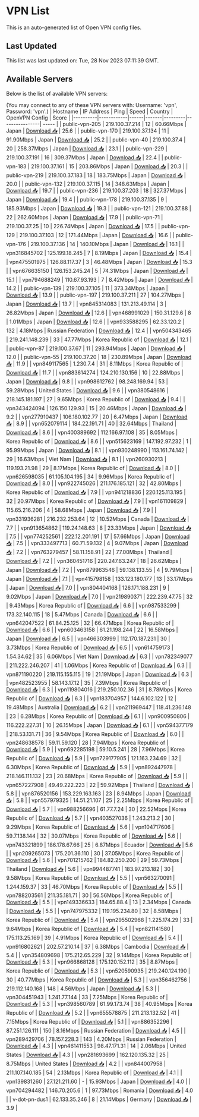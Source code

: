 # VPN List

This is an auto-generated list of Open VPN config files.

## Last Updated

This list was last updated on: Tue, 28 Nov 2023 07:11:39 GMT.

## Available Servers

Below is the list of available VPN servers:

(You may connect to any of these VPN servers with: Username: 'vpn', Password: 'vpn'.)
| Hostname | IP Address | Ping | Speed | Country | OpenVPN Config | Score |
|----------|------------|------|-------|---------|----------------| ----- |
| public-vpn-205 | 219.100.37.214 | 12 | 60.66Mbps | Japan | [Download 📥](./configs/server_0_JP.ovpn) | 25.6 |
| public-vpn-170 | 219.100.37.134 | 11 | 91.90Mbps | Japan | [Download 📥](./configs/server_1_JP.ovpn) | 25.2 |
| public-vpn-40 | 219.100.37.4 | 20 | 258.37Mbps | Japan | [Download 📥](./configs/server_2_JP.ovpn) | 23.1 |
| public-vpn-229 | 219.100.37.191 | 16 | 309.37Mbps | Japan | [Download 📥](./configs/server_3_JP.ovpn) | 22.4 |
| public-vpn-183 | 219.100.37.161 | 15 | 203.86Mbps | Japan | [Download 📥](./configs/server_4_JP.ovpn) | 20.3 |
| public-vpn-219 | 219.100.37.183 | 18 | 183.75Mbps | Japan | [Download 📥](./configs/server_5_JP.ovpn) | 20.0 |
| public-vpn-132 | 219.100.37.115 | 14 | 348.63Mbps | Japan | [Download 📥](./configs/server_6_JP.ovpn) | 19.7 |
| public-vpn-236 | 219.100.37.203 | 18 | 327.37Mbps | Japan | [Download 📥](./configs/server_7_JP.ovpn) | 19.4 |
| public-vpn-178 | 219.100.37.135 | 9 | 185.93Mbps | Japan | [Download 📥](./configs/server_8_JP.ovpn) | 19.3 |
| public-vpn-121 | 219.100.37.88 | 22 | 262.60Mbps | Japan | [Download 📥](./configs/server_9_JP.ovpn) | 17.9 |
| public-vpn-71 | 219.100.37.25 | 10 | 226.74Mbps | Japan | [Download 📥](./configs/server_10_JP.ovpn) | 17.5 |
| public-vpn-129 | 219.100.37.103 | 12 | 171.44Mbps | Japan | [Download 📥](./configs/server_11_JP.ovpn) | 16.6 |
| public-vpn-176 | 219.100.37.136 | 14 | 140.10Mbps | Japan | [Download 📥](./configs/server_12_JP.ovpn) | 16.1 |
| vpn316845702 | 125.199.18.245 | 7 | 8.19Mbps | Japan | [Download 📥](./configs/server_13_JP.ovpn) | 15.4 |
| vpn475501975 | 126.88.117.37 | 3 | 46.48Mbps | Japan | [Download 📥](./configs/server_14_JP.ovpn) | 15.3 |
| vpn676635150 | 126.153.245.24 | 5 | 74.31Mbps | Japan | [Download 📥](./configs/server_15_JP.ovpn) | 15.1 |
| vpn794688249 | 110.67.93.193 | 7 | 8.42Mbps | Japan | [Download 📥](./configs/server_16_JP.ovpn) | 14.2 |
| public-vpn-139 | 219.100.37.105 | 11 | 373.34Mbps | Japan | [Download 📥](./configs/server_17_JP.ovpn) | 13.9 |
| public-vpn-197 | 219.100.37.211 | 27 | 104.27Mbps | Japan | [Download 📥](./configs/server_18_JP.ovpn) | 13.7 |
| vpn845314083 | 131.213.49.114 | 3 | 26.82Mbps | Japan | [Download 📥](./configs/server_19_JP.ovpn) | 12.6 |
| vpn468991029 | 150.31.129.6 | 8 | 1.01Mbps | Japan | [Download 📥](./configs/server_20_JP.ovpn) | 12.6 |
| vpn933588295 | 62.33.120.2 | 132 | 4.18Mbps | Russian Federation | [Download 📥](./configs/server_21_RU.ovpn) | 12.4 |
| vpn504343465 | 219.241.148.239 | 33 | 47.77Mbps | Korea Republic of | [Download 📥](./configs/server_22_KR.ovpn) | 12.1 |
| public-vpn-87 | 219.100.37.67 | 11 | 293.94Mbps | Japan | [Download 📥](./configs/server_23_JP.ovpn) | 12.0 |
| public-vpn-55 | 219.100.37.20 | 18 | 230.89Mbps | Japan | [Download 📥](./configs/server_24_JP.ovpn) | 11.9 |
| vpn849117565 | 1.230.7.4 | 31 | 8.11Mbps | Korea Republic of | [Download 📥](./configs/server_25_KR.ovpn) | 11.7 |
| vpn883614274 | 124.210.130.156 | 10 | 22.88Mbps | Japan | [Download 📥](./configs/server_26_JP.ovpn) | 9.8 |
| vpn998612762 | 98.248.169.94 | 53 | 59.28Mbps | United States | [Download 📥](./configs/server_27_US.ovpn) | 9.6 |
| vpn380548616 | 218.145.181.197 | 27 | 9.65Mbps | Korea Republic of | [Download 📥](./configs/server_28_KR.ovpn) | 9.4 |
| vpn343424094 | 126.150.129.93 | 15 | 20.46Mbps | Japan | [Download 📥](./configs/server_29_JP.ovpn) | 9.2 |
| vpn277910437 | 106.180.102.77 | 20 | 6.47Mbps | Japan | [Download 📥](./configs/server_30_JP.ovpn) | 8.9 |
| vpn652079114 | 184.22.191.71 | 40 | 32.64Mbps | Thailand | [Download 📥](./configs/server_31_TH.ovpn) | 8.6 |
| vpn400389692 | 112.166.97.108 | 35 | 8.05Mbps | Korea Republic of | [Download 📥](./configs/server_32_KR.ovpn) | 8.6 |
| vpn515623169 | 147.192.97.232 | 1 | 95.99Mbps | Japan | [Download 📥](./configs/server_33_JP.ovpn) | 8.1 |
| vpn930248990 | 113.161.74.142 | 29 | 16.63Mbps | Viet Nam | [Download 📥](./configs/server_34_VN.ovpn) | 8.1 |
| vpn260930213 | 119.193.21.98 | 29 | 8.17Mbps | Korea Republic of | [Download 📥](./configs/server_35_KR.ovpn) | 8.0 |
| vpn626598035 | 61.105.104.195 | 34 | 9.96Mbps | Korea Republic of | [Download 📥](./configs/server_36_KR.ovpn) | 8.0 |
| vpn922745026 | 211.176.185.121 | 32 | 42.80Mbps | Korea Republic of | [Download 📥](./configs/server_37_KR.ovpn) | 7.9 |
| vpn941218836 | 220.125.113.195 | 32 | 20.97Mbps | Korea Republic of | [Download 📥](./configs/server_38_KR.ovpn) | 7.9 |
| vpn161109829 | 115.65.216.206 | 4 | 58.68Mbps | Japan | [Download 📥](./configs/server_39_JP.ovpn) | 7.9 |
| vpn331936281 | 216.232.253.64 | 12 | 10.52Mbps | Canada | [Download 📥](./configs/server_40_CA.ovpn) | 7.7 |
| vpn913654862 | 119.24.148.63 | 8 | 23.33Mbps | Japan | [Download 📥](./configs/server_41_JP.ovpn) | 7.5 |
| vpn774252561 | 222.12.201.191 | 17 | 57.66Mbps | Japan | [Download 📥](./configs/server_42_JP.ovpn) | 7.5 |
| vpn333497713 | 60.71.59.132 | 4 | 9.07Mbps | Japan | [Download 📥](./configs/server_43_JP.ovpn) | 7.2 |
| vpn763279457 | 58.11.158.91 | 22 | 77.00Mbps | Thailand | [Download 📥](./configs/server_44_TH.ovpn) | 7.2 |
| vpn360451716 | 220.247.63.247 | 18 | 26.62Mbps | Japan | [Download 📥](./configs/server_45_JP.ovpn) | 7.2 |
| vpn879963546 | 59.138.133.55 | 4 | 9.79Mbps | Japan | [Download 📥](./configs/server_46_JP.ovpn) | 7.1 |
| vpn415798158 | 133.123.180.177 | 13 | 33.17Mbps | Japan | [Download 📥](./configs/server_47_JP.ovpn) | 7.0 |
| vpn804404168 | 126.171.188.231 | 9 | 9.02Mbps | Japan | [Download 📥](./configs/server_48_JP.ovpn) | 7.0 |
| vpn219890371 | 222.239.47.75 | 32 | 9.43Mbps | Korea Republic of | [Download 📥](./configs/server_49_KR.ovpn) | 6.6 |
| vpn987533299 | 173.32.140.115 | 18 | 5.47Mbps | Canada | [Download 📥](./configs/server_50_CA.ovpn) | 6.6 |
| vpn642047522 | 61.84.25.125 | 32 | 66.47Mbps | Korea Republic of | [Download 📥](./configs/server_51_KR.ovpn) | 6.6 |
| vpn603463158 | 61.21.198.244 | 22 | 16.58Mbps | Japan | [Download 📥](./configs/server_52_JP.ovpn) | 6.5 |
| vpn466303999 | 112.170.187.231 | 30 | 3.73Mbps | Korea Republic of | [Download 📥](./configs/server_53_KR.ovpn) | 6.5 |
| vpn614759173 | 1.54.34.62 | 35 | 6.06Mbps | Viet Nam | [Download 📥](./configs/server_54_VN.ovpn) | 6.3 |
| vpn782349077 | 211.222.246.207 | 41 | 1.06Mbps | Korea Republic of | [Download 📥](./configs/server_55_KR.ovpn) | 6.3 |
| vpn871190220 | 219.115.155.115 | 19 | 21.19Mbps | Japan | [Download 📥](./configs/server_56_JP.ovpn) | 6.3 |
| vpn482523955 | 58.143.17.12 | 35 | 7.39Mbps | Korea Republic of | [Download 📥](./configs/server_57_KR.ovpn) | 6.3 |
| vpn119804016 | 219.250.102.36 | 31 | 8.78Mbps | Korea Republic of | [Download 📥](./configs/server_58_KR.ovpn) | 6.3 |
| vpn183704957 | 144.6.102.122 | 12 | 19.48Mbps | Australia | [Download 📥](./configs/server_59_AU.ovpn) | 6.2 |
| vpn211969447 | 118.41.236.148 | 23 | 6.28Mbps | Korea Republic of | [Download 📥](./configs/server_60_KR.ovpn) | 6.1 |
| vpn900950806 | 116.222.227.31 | 10 | 26.15Mbps | Japan | [Download 📥](./configs/server_61_JP.ovpn) | 6.1 |
| vpn594377179 | 218.53.131.71 | 36 | 9.54Mbps | Korea Republic of | [Download 📥](./configs/server_62_KR.ovpn) | 6.0 |
| vpn248638578 | 59.11.59.120 | 28 | 7.94Mbps | Korea Republic of | [Download 📥](./configs/server_63_KR.ovpn) | 5.9 |
| vpn692285198 | 59.10.5.241 | 28 | 7.96Mbps | Korea Republic of | [Download 📥](./configs/server_64_KR.ovpn) | 5.9 |
| vpn729177905 | 121.163.234.69 | 32 | 6.30Mbps | Korea Republic of | [Download 📥](./configs/server_65_KR.ovpn) | 5.9 |
| vpn892447978 | 218.146.111.132 | 23 | 20.68Mbps | Korea Republic of | [Download 📥](./configs/server_66_KR.ovpn) | 5.9 |
| vpn657227908 | 49.49.222.223 | 22 | 59.92Mbps | Thailand | [Download 📥](./configs/server_67_TH.ovpn) | 5.8 |
| vpn876520156 | 153.229.163.163 | 23 | 8.94Mbps | Japan | [Download 📥](./configs/server_68_JP.ovpn) | 5.8 |
| vpn557979325 | 14.51.21.107 | 25 | 2.25Mbps | Korea Republic of | [Download 📥](./configs/server_69_KR.ovpn) | 5.7 |
| vpn988256696 | 61.77.7.24 | 30 | 22.52Mbps | Korea Republic of | [Download 📥](./configs/server_70_KR.ovpn) | 5.7 |
| vpn403527036 | 1.243.213.2 | 30 | 9.29Mbps | Korea Republic of | [Download 📥](./configs/server_71_KR.ovpn) | 5.6 |
| vpn104717606 | 59.7.138.144 | 32 | 30.07Mbps | Korea Republic of | [Download 📥](./configs/server_72_KR.ovpn) | 5.6 |
| vpn743321899 | 186.178.67.66 | 25 | 6.87Mbps | Ecuador | [Download 📥](./configs/server_73_EC.ovpn) | 5.6 |
| vpn209265073 | 175.201.36.110 | 30 | 37.05Mbps | Korea Republic of | [Download 📥](./configs/server_74_KR.ovpn) | 5.6 |
| vpn701215762 | 184.82.250.200 | 29 | 59.73Mbps | Thailand | [Download 📥](./configs/server_75_TH.ovpn) | 5.6 |
| vpn994487741 | 183.97.213.182 | 30 | 9.58Mbps | Korea Republic of | [Download 📥](./configs/server_76_KR.ovpn) | 5.5 |
| vpn563270091 | 1.244.159.37 | 33 | 46.70Mbps | Korea Republic of | [Download 📥](./configs/server_77_KR.ovpn) | 5.5 |
| vpn788203561 | 211.35.181.71 | 30 | 56.56Mbps | Korea Republic of | [Download 📥](./configs/server_78_KR.ovpn) | 5.5 |
| vpn149336633 | 184.65.88.4 | 13 | 2.34Mbps | Canada | [Download 📥](./configs/server_79_CA.ovpn) | 5.5 |
| vpn747975332 | 119.195.234.80 | 32 | 8.58Mbps | Korea Republic of | [Download 📥](./configs/server_80_KR.ovpn) | 5.4 |
| vpn295502968 | 1.225.174.29 | 33 | 9.64Mbps | Korea Republic of | [Download 📥](./configs/server_81_KR.ovpn) | 5.4 |
| vpn821141580 | 175.113.25.169 | 39 | 4.91Mbps | Korea Republic of | [Download 📥](./configs/server_82_KR.ovpn) | 5.4 |
| vpn916802621 | 202.57.210.14 | 37 | 6.38Mbps | Cambodia | [Download 📥](./configs/server_83_KH.ovpn) | 5.4 |
| vpn354809698 | 175.212.65.229 | 32 | 9.14Mbps | Korea Republic of | [Download 📥](./configs/server_84_KR.ovpn) | 5.3 |
| vpn966868128 | 175.120.152.112 | 35 | 8.87Mbps | Korea Republic of | [Download 📥](./configs/server_85_KR.ovpn) | 5.3 |
| vpn520590935 | 219.240.124.190 | 30 | 40.77Mbps | Korea Republic of | [Download 📥](./configs/server_86_KR.ovpn) | 5.3 |
| vpn356462756 | 219.112.140.168 | 148 | 4.56Mbps | Japan | [Download 📥](./configs/server_87_JP.ovpn) | 5.3 |
| vpn304451943 | 1.241.77.144 | 33 | 7.25Mbps | Korea Republic of | [Download 📥](./configs/server_88_KR.ovpn) | 5.3 |
| vpn398560789 | 61.99.173.74 | 38 | 40.95Mbps | Korea Republic of | [Download 📥](./configs/server_89_KR.ovpn) | 5.2 |
| vpn655578875 | 211.213.132.52 | 41 | 7.15Mbps | Korea Republic of | [Download 📥](./configs/server_90_KR.ovpn) | 5.1 |
| vpn886352296 | 87.251.126.111 | 150 | 8.16Mbps | Russian Federation | [Download 📥](./configs/server_91_RU.ovpn) | 4.5 |
| vpn289429706 | 78.157.228.3 | 143 | 4.20Mbps | Russian Federation | [Download 📥](./configs/server_92_RU.ovpn) | 4.3 |
| vpn461411553 | 98.47.171.31 | 14 | 2.06Mbps | United States | [Download 📥](./configs/server_93_US.ovpn) | 4.3 |
| vpn281693699 | 162.120.135.32 | 25 | 8.75Mbps | United States | [Download 📥](./configs/server_94_US.ovpn) | 4.2 |
| vpn844007958 | 211.107.140.185 | 54 | 2.13Mbps | Korea Republic of | [Download 📥](./configs/server_95_KR.ovpn) | 4.1 |
| vpn139831260 | 27.121.211.60 | - | 15.93Mbps | Japan | [Download 📥](./configs/server_96_JP.ovpn) | 4.0 |
| vpn704294482 | 146.70.205.6 | 1 | 97.73Mbps | Romania | [Download 📥](./configs/server_97_RO.ovpn) | 4.0 |
| v-dot-pn-dus1 | 62.133.35.246 | 8 | 21.14Mbps | Germany | [Download 📥](./configs/server_98_DE.ovpn) | 3.9 |
